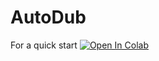 # AutoDub
For a quick start [![Open In Colab](https://colab.research.google.com/assets/colab-badge.svg)](https://colab.research.google.com/github/wh1tePigeon/AutoDub/blob/master/quickstart.ipynb)
